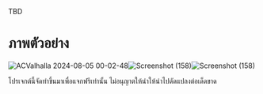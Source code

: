 TBD

# ภาพตัวอย่าง
![ACValhalla 2024-08-05 00-02-48](https://github.com/user-attachments/assets/2ca0edf7-e89b-49cf-9052-de80cc27d529)![Screenshot (158)](https://github.com/user-attachments/assets/95fdedc8-f941-44e4-af25-fe1b36fecb0c)![Screenshot (158)](https://github.com/user-attachments/assets/10f99116-3be9-4162-81ae-f3840f523d9b)


 
 
 
 
 
 
 
 
 
โปรเจกต์นี้จัดทำขึ้นมาเพื่อแจกฟรีเท่านั้น ไม่อนุญาตให้นำให้นำไปดัดแปลงต่อเด็ดขาด
